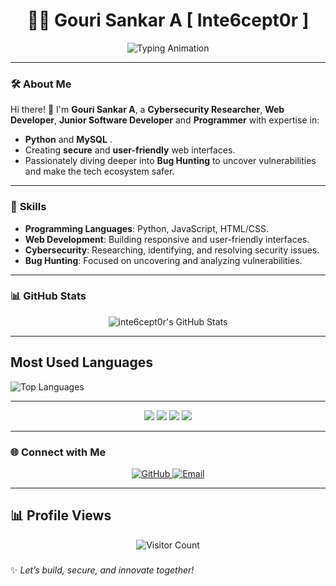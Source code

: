 <h1 align="center">👨‍💻 Gouri Sankar A [ Inte6cept0r ] </h1>

<p align="center">
  <img src="https://readme-typing-svg.herokuapp.com?font=Fira+Code&size=22&pause=1000&color=36BCF7&center=true&vCenter=true&width=435&lines=Cybersecurity+Researcher;Web+Developer;Programmer;Aspiring+Advanced+Bug+Hunter;Always+Up+for+Collaboration!" alt="Typing Animation">
</p>

---

### 🛠️ **About Me**
Hi there! 👋 I'm **Gouri Sankar A**, a **Cybersecurity Researcher**, **Web Developer**, **Junior Software Developer** and **Programmer** with expertise in:
- **Python** and **MySQL** .
- Creating **secure** and **user-friendly** web interfaces.
- Passionately diving deeper into **Bug Hunting** to uncover vulnerabilities and make the tech ecosystem safer.

---

### 🚀 **Skills**
- **Programming Languages**: Python, JavaScript, HTML/CSS.
- **Web Development**: Building responsive and user-friendly interfaces.
- **Cybersecurity**: Researching, identifying, and resolving security issues.
- **Bug Hunting**: Focused on uncovering and analyzing vulnerabilities.

---
### 📊 GitHub Stats

<div align="center">
  <img src="https://streak-stats.demolab.com?user=inte6cept0r&theme=radical&hide_border=true" alt="inte6cept0r's GitHub Stats" />
</div>

---

## Most Used Languages

![Top Languages](https://github-readme-stats.vercel.app/api/top-langs/?username=inte6cept0r&layout=compact&theme=radical)

---

<div align="center">
  <img src="https://img.shields.io/badge/-Python-333333?style=for-the-badge&logo=python" />
  <img src="https://img.shields.io/badge/-JavaScript-333333?style=for-the-badge&logo=javascript" />
  <img src="https://img.shields.io/badge/-HTML5-333333?style=for-the-badge&logo=html5" />
  <img src="https://img.shields.io/badge/-CSS3-333333?style=for-the-badge&logo=css3" />
</div>

---

### 🌐 **Connect with Me**
<p align="center">
  <a href="https://github.com/Inte6cept0r" target="_blank">
    <img src="https://img.shields.io/badge/GitHub-181717?style=for-the-badge&logo=github&logoColor=white" alt="GitHub">
  </a>
  <a href="mailto: gourisankara357@gmail.com" target="_blank">
    <img src="https://img.shields.io/badge/Email-D14836?style=for-the-badge&logo=gmail&logoColor=white" alt="Email">
  </a>
</p>

---
<h2>📊 Profile Views</h2>
<div align="center">
  <img src="https://profile-counter.glitch.me/Inte6cept0r/count.svg" alt="Visitor Count" />
</div>

### 
✨ _Let’s build, secure, and innovate together!_
